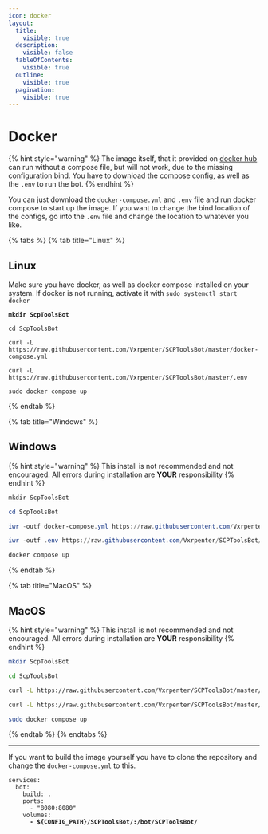 ```yaml
---
icon: docker
layout:
  title:
    visible: true
  description:
    visible: false
  tableOfContents:
    visible: true
  outline:
    visible: true
  pagination:
    visible: true
---
```


# Docker

{% hint style="warning" %}
The image itself, that it provided on [docker hub](https://hub.docker.com/repository/docker/vxrpenter/scptoolsbot) can run without a compose file, but will not work, due to the missing configuration bind. You have to download the compose config, as well as the `.env` to run the bot.
{% endhint %}

You can just download the `docker-compose.yml` and `.env` file and run docker compose to start up the image. If you want to change the bind location of the configs, go into the `.env` file and change the location to whatever you like.

{% tabs %}
{% tab title="Linux" %}
## Linux

Make sure you have docker, as well as docker compose installed on your system. If docker is not running, activate it with `sudo systemctl start docker`

<pre class="language-sh"><code class="lang-sh"><strong>mkdir ScpToolsBot
</strong>
cd ScpToolsBot

curl -L https://raw.githubusercontent.com/Vxrpenter/SCPToolsBot/master/docker-compose.yml

curl -L https://raw.githubusercontent.com/Vxrpenter/SCPToolsBot/master/.env

sudo docker compose up
</code></pre>
{% endtab %}

{% tab title="Windows" %}
## Windows

{% hint style="warning" %}
This install is not recommended and not encouraged. All errors during installation are **YOUR** responsibility
{% endhint %}

```powershell
mkdir ScpToolsBot

cd ScpToolsBot

iwr -outf docker-compose.yml https://raw.githubusercontent.com/Vxrpenter/SCPToolsBot/master/docker-compose.yml

iwr -outf .env https://raw.githubusercontent.com/Vxrpenter/SCPToolsBot/master/.env

docker compose up
```
{% endtab %}

{% tab title="MacOS" %}
## MacOS

{% hint style="warning" %}
This install is not recommended and not encouraged. All errors during installation are **YOUR** responsibility
{% endhint %}

```sh
mkdir ScpToolsBot

cd ScpToolsBot

curl -L https://raw.githubusercontent.com/Vxrpenter/SCPToolsBot/master/docker-compose.yml

curl -L https://raw.githubusercontent.com/Vxrpenter/SCPToolsBot/master/.env

sudo docker compose up
```
{% endtab %}
{% endtabs %}

***

If you want to build the image yourself you have to clone the repository and change the `docker-compose.yml` to this.

<pre class="language-yml" data-line-numbers><code class="lang-yml">services:
  bot:
    build: .
    ports:
      - "8080:8080"
    volumes:
<strong>      - ${CONFIG_PATH}/SCPToolsBot/:/bot/SCPToolsBot/
</strong></code></pre>
